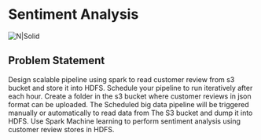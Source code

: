 # Sentiment Analysis


![N|Solid](https://www.kdnuggets.com/wp-content/uploads/mayo_sent_analysis_fastapi_transformers-0.jpg)

## Problem Statement

Design scalable pipeline using spark to read customer review from s3 bucket and store it into HDFS. Schedule your pipeline to run iteratively after each hour.
Create a folder in the s3 bucket where customer reviews in json format can be uploaded. The Scheduled big data pipeline will be triggered manually or automatically to read data from The S3 bucket and dump it into HDFS.
Use Spark Machine learning to perform sentiment analysis using customer review stores in HDFS.
